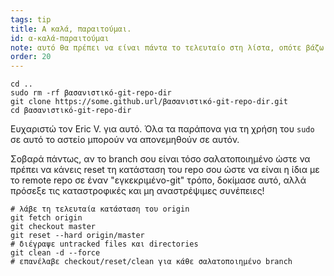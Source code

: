 ```yaml
---
tags: tip
title: Α καλά, παραιτούμαι.
id: α-καλά-παραιτούμαι
note: αυτό θα πρέπει να είναι πάντα το τελευταίο στη λίστα, οπότε βάζω την αρίθμηση μέχρι το 20 ώστε να μη το μετονομάζω/επαναριθμίζω
order: 20
---
```


```git
cd ..
sudo rm -rf βασανιστικό-git-repo-dir
git clone https://some.github.url/βασανιστικό-git-repo-dir.git
cd βασανιστικό-git-repo-dir
```

Ευχαριστώ τον Eric V. για αυτό. Όλα τα παράπονα για τη χρήση του `sudo` σε αυτό το αστείο μπορούν να απονεμηθούν σε αυτόν. 


Σοβαρά πάντως, αν το branch σου είναι τόσο σαλατοποιημένο ώστε να πρέπει να κάνεις reset τη κατάσταση του repo σου ώστε να είναι η ίδια με το remote repo σε έναν "εγκεκριμένο-git" τρόπο, δοκίμασε αυτό, αλλά πρόσεξε τις καταστροφικές και μη αναστρέψιμες συνέπειες!

```git
# λάβε τη τελευταία κατάσταση του origin
git fetch origin
git checkout master
git reset --hard origin/master
# διέγραψε untracked files και directories
git clean -d --force
# επανέλαβε checkout/reset/clean για κάθε σαλατοποιημένο branch
```